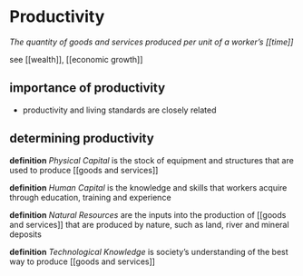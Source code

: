 # Productivity

_The quantity of goods and services produced per unit of a worker’s [[time]]_

see [[wealth]], [[economic growth]]

## importance of productivity

- productivity and living standards are closely related

## determining productivity

**definition** _Physical Capital_ is the stock of equipment and structures that are used to produce [[goods and services]]

**definition** _Human Capital_ is the knowledge and skills that workers acquire through education, training and experience

**definition** _Natural Resources_ are the inputs into the production of [[goods and services]] that are produced by nature, such as land, river and mineral deposits

**definition** _Technological Knowledge_ is society’s understanding of the best way to produce [[goods and services]]
